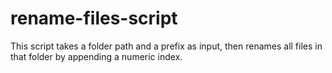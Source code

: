 # rename-files-script
This script takes a folder path and a prefix as input, then renames all files in that folder by appending a numeric index.
